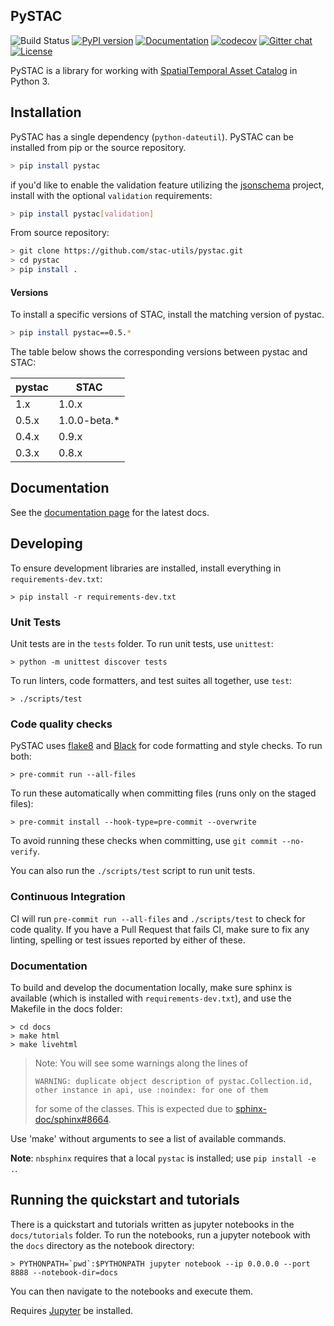 ## PySTAC
![Build Status](https://github.com/stac-utils/pystac/workflows/CI/badge.svg?branch=develop)
[![PyPI version](https://badge.fury.io/py/pystac.svg)](https://badge.fury.io/py/pystac)
[![Documentation](https://readthedocs.org/projects/pystac/badge/?version=latest)](https://pystac.readthedocs.io/en/latest/)
[![codecov](https://codecov.io/gh/stac-utils/pystac/branch/main/graph/badge.svg)](https://codecov.io/gh/stac-utils/pystac)
[![Gitter chat](https://badges.gitter.im/azavea/pystac.svg)](https://gitter.im/azavea/pystac)
[![License](https://img.shields.io/badge/License-Apache%202.0-blue.svg)](https://opensource.org/licenses/Apache-2.0)

PySTAC is a library for working with [SpatialTemporal Asset Catalog](https://stacspec.org) in Python 3.

## Installation

PySTAC has a single dependency (`python-dateutil`).
PySTAC can be installed from pip or the source repository.

```bash
> pip install pystac
```

if you'd like to enable the validation feature utilizing the [jsonschema](https://pypi.org/project/jsonschema/) project, install with the optional `validation` requirements:


```bash
> pip install pystac[validation]
```

From source repository:

```bash
> git clone https://github.com/stac-utils/pystac.git
> cd pystac
> pip install .
```


#### Versions
To install a specific versions of STAC, install the matching version of pystac.

```bash
> pip install pystac==0.5.*
```

The table below shows the corresponding versions between pystac and STAC:

| pystac | STAC  |
| ------ | ----- |
| 1.x    | 1.0.x |
| 0.5.x  | 1.0.0-beta.* |
| 0.4.x  | 0.9.x |
| 0.3.x  | 0.8.x |

## Documentation

See the [documentation page](https://pystac.readthedocs.io/en/latest/) for the latest docs.

## Developing

To ensure development libraries are installed, install everything in `requirements-dev.txt`:

```
> pip install -r requirements-dev.txt
```

### Unit Tests

Unit tests are in the `tests` folder. To run unit tests, use `unittest`:

```
> python -m unittest discover tests
```

To run linters, code formatters, and test suites all together, use `test`:

```
> ./scripts/test
```

### Code quality checks

PySTAC uses [flake8](http://flake8.pycqa.org/en/latest/) and [Black](https://github.com/psf/black) for code formatting and style checks. To run both:

```
> pre-commit run --all-files
```

To run these automatically when committing files (runs only on the staged files):

```
> pre-commit install --hook-type=pre-commit --overwrite
```

To avoid running these checks when committing, use `git commit --no-verify`.

You can also run the `./scripts/test` script to run unit tests.

### Continuous Integration

CI will run `pre-commit run --all-files` and `./scripts/test` to check for code quality. If you have a Pull Request that fails CI, make sure to fix any linting, spelling or test issues reported by either of these.

### Documentation

To build and develop the documentation locally, make sure sphinx is available (which is installed with `requirements-dev.txt`), and use the Makefile in the docs folder:

```
> cd docs
> make html
> make livehtml
```

> Note: You will see some warnings along the lines of
> ```
> WARNING: duplicate object description of pystac.Collection.id,
> other instance in api, use :noindex: for one of them
> ```
> for some of the
> classes. This is expected due to [sphinx-doc/sphinx#8664](https://github.com/sphinx-doc/sphinx/issues/8664).

Use 'make' without arguments to see a list of available commands.

__Note__: `nbsphinx` requires that a local `pystac` is installed; use `pip install -e .`.



## Running the quickstart and tutorials

There is a quickstart and tutorials written as jupyter notebooks in the `docs/tutorials` folder.
To run the notebooks, run a jupyter notebook with the `docs` directory as the notebook directory:

```
> PYTHONPATH=`pwd`:$PYTHONPATH jupyter notebook --ip 0.0.0.0 --port 8888 --notebook-dir=docs
```

You can then navigate to the notebooks and execute them.

Requires [Jupyter](https://jupyter.org/) be installed.
